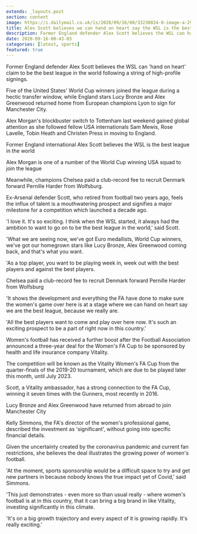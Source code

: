 ```yaml
---
extends: _layouts.post
section: content
image: https://i.dailymail.co.uk/1s/2020/09/16/00/33230824-0-image-a-29_1600212734040.jpg 
title: Alex Scott believes we can hand on heart say the WSL is the best 
description: Former England defender Alex Scott believes the WSL can hand on heart claim to be the best league in the world following a string of high-profile signings this summer. 
date: 2020-09-16-00-43-03 
categories: [latest, sports] 
featured: true 
--- 
```

Former England defender Alex Scott believes the WSL can 'hand on heart' claim to be the best league in the world following a string of high-profile signings.

Five of the United States' World Cup winners joined the league during a hectic transfer window, while England stars Lucy Bronze and Alex Greenwood returned home from European champions Lyon to sign for Manchester City.

Alex Morgan's blockbuster switch to Tottenham last weekend gained global attention as she followed fellow USA internationals Sam Mewis, Rose Lavelle, Tobin Heath and Christen Press in moving to England.

Former England international Alex Scott believes the WSL is the best league in the world

Alex Morgan is one of a number of the World Cup winning USA squad to join the league

Meanwhile, champions Chelsea paid a club-record fee to recruit Denmark forward Pernille Harder from Wolfsburg.

Ex-Arsenal defender Scott, who retired from football two years ago, feels the influx of talent is a mouthwatering prospect and signifies a major milestone for a competition which launched a decade ago.

'I love it. It's so exciting. I think when the WSL started, it always had the ambition to want to go on to be the best league in the world,' said Scott.

'What we are seeing now, we've got Euro medallists, World Cup winners, we've got our homegrown stars like Lucy Bronze, Alex Greenwood coming back, and that's what you want.

'As a top player, you want to be playing week in, week out with the best players and against the best players.

Chelsea paid a club-record fee to recruit Denmark forward Pernille Harder from Wolfsburg

'It shows the development and everything the FA have done to make sure the women's game over here is at a stage where we can hand on heart say we are the best league, because we really are.

'All the best players want to come and play over here now. It's such an exciting prospect to be a part of right now in this country.'

Women's football has received a further boost after the Football Association announced a three-year deal for the Women's FA Cup to be sponsored by health and life insurance company Vitality.

The competition will be known as the Vitality Women's FA Cup from the quarter-finals of the 2019-20 tournament, which are due to be played later this month, until July 2023.

Scott, a Vitality ambassador, has a strong connection to the FA Cup, winning it seven times with the Gunners, most recently in 2016.

Lucy Bronze and Alex Greenwood have returned from abroad to join Manchester City

Kelly Simmons, the FA's director of the women's professional game, described the investment as 'significant', without going into specific financial details.

Given the uncertainty created by the coronavirus pandemic and current fan restrictions, she believes the deal illustrates the growing power of women's football.

'At the moment, sports sponsorship would be a difficult space to try and get new partners in because nobody knows the true impact yet of Covid,' said Simmons.

'This just demonstrates - even more so than usual really - where women's football is at in this country, that it can bring a big brand in like Vitality, investing significantly in this climate.

'It's on a big growth trajectory and every aspect of it is growing rapidly. It's really exciting.'

